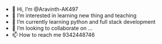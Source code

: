 - 👋 Hi, I’m @Aravinth-AK497
- 👀 I’m interested in learning new thing and teaching
- 🌱 I’m currently learning python and full stack development
- 💞️ I’m looking to collaborate on ...
- 📫 How to reach me 9342448746
<!---
Aravinth-AK497/Aravinth-AK497 is a ✨ special ✨ repository because its `README.md` (this file) appears on your GitHub profile.
You can click the Preview link to take a look at your changes.
--->
